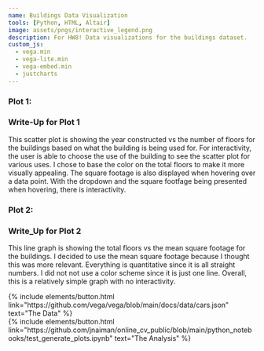 ```yaml
---
name: Buildings Data Visualization
tools: [Python, HTML, Altair]
image: assets/pngs/interactive_legend.png
description: For HW8! Data visualizations for the buildings dataset.
custom_js:
  - vega.min
  - vega-lite.min
  - vega-embed.min
  - justcharts
---
```



### Plot 1:

<vegachart schema-url="{{ site.baseurl }}/assets/json/final_bar.json" style="width: 100%"></vegachart>

### Write-Up for Plot 1

This scatter plot is showing the year constructed vs the number of floors for the buildings based on what the building is being used for. For interactivity, the user is able to choose the use of the building to see the scatter plot for various uses. I chose to base the color on the total floors to make it more visually appealing. The square footage is also displayed when hovering over a data point. With the dropdown and the square footfage being presented when hovering, there is interactivity. 

### Plot 2:

<vegachart schema-url="{{ site.baseurl }}/assets/json/chart2.json" style="width: 100%"></vegachart>

### Write_Up for Plot 2

This line graph is showing the total floors vs the mean square footage for the buildings. I decided to use the mean square footage because I thought this was more relevant. Everything is quantitative since it is all straight numbers. I did not not use a color scheme since it is just one line. Overall, this is a relatively simple graph with no interactivity.

<!-- these are written in a combo of html and liquid --> 

<div class="left">
{% include elements/button.html link="https://github.com/vega/vega/blob/main/docs/data/cars.json" text="The Data" %}
</div>

<div class="right">
{% include elements/button.html link="https://github.com/jnaiman/online_cv_public/blob/main/python_notebooks/test_generate_plots.ipynb" text="The Analysis" %}
</div>

